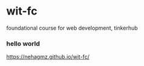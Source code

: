 # wit-fc
foundational course for web development, tinkerhub
### hello world
https://nehagmz.github.io/wit-fc/
